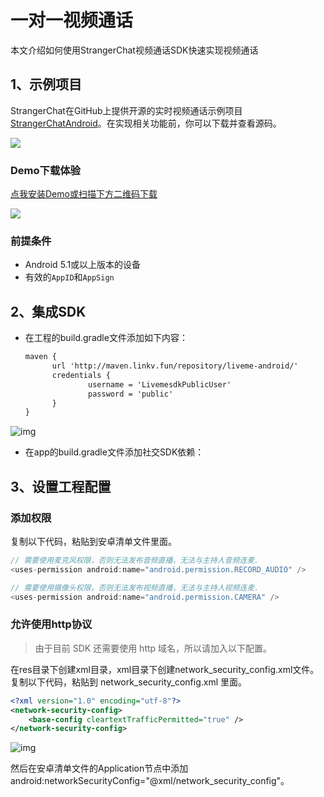 # 一对一视频通话

本文介绍如何使用StrangerChat视频通话SDK快速实现视频通话

## 1、示例项目

StrangerChat在GitHub上提供开源的实时视频通话示例项目[StrangerChatAndroid](https://github.com/linkvxiaohong/StrangerChatAndroid)。在实现相关功能前，你可以下载并查看源码。

![](https://github.com/linkv-io/StrangerChat/blob/master/Snapshot/StrangerChat.gif?raw=true)





### Demo下载体验

[点我安装Demo或扫描下方二维码下载](https://www.pgyer.com/zDgs)

![](https://www.pgyer.com/app/qrcode/zDgs)

### 前提条件

*  Android 5.1或以上版本的设备
* 有效的`AppID`和`AppSign`

## <a name='2'></a>2、集成SDK

* 在工程的build.gradle文件添加如下内容：

  ```xml
  maven {
  		url 'http://maven.linkv.fun/repository/liveme-android/'
  		credentials {
  				username = 'LivemesdkPublicUser'
  				password = 'public'
  		}
  }
  ```


![img](https://raw.githubusercontent.com/linkvxiaohong/StrangerChatAndroid/outer/images/image-maven-config.png)

* 在app的build.gradle文件添加社交SDK依赖：

  

## 3、设置工程配置

### 添加权限

复制以下代码，粘贴到安卓清单文件里面。

```java
// 需要使用麦克风权限，否则无法发布音频直播，无法与主持人音频连麦.
<uses-permission android:name="android.permission.RECORD_AUDIO" />

// 需要使用摄像头权限，否则无法发布视频直播，无法与主持人视频连麦.
<uses-permission android:name="android.permission.CAMERA" />
```

### 允许使用http协议

> 由于目前 SDK 还需要使用 http 域名，所以请加入以下配置。

在res目录下创建xml目录，xml目录下创建network_security_config.xml文件。复制以下代码，粘贴到 network_security_config.xml 里面。

```xml
<?xml version="1.0" encoding="utf-8"?>
<network-security-config>
    <base-config cleartextTrafficPermitted="true" />
</network-security-config>
```

![img](https://raw.githubusercontent.com/linkvxiaohong/StrangerChatAndroid/outer/images/image-http-xml.png)



然后在安卓清单文件的Application节点中添加android:networkSecurityConfig="@xml/network_security_config"。